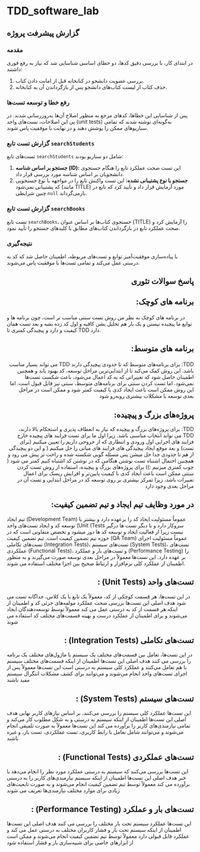 
# TDD_software_lab

<p dir=“rtl”> <h2>گزارش پیشرفت پروژه</h2>

<h3 dir=“rtl”>مقدمه</h3> در ابتدای کار، با بررسی دقیق کدها، دو خطای اساسی شناسایی شد که نیاز به رفع فوری داشتند:

<ol> <li>بررسی عضویت دانشجو در کتابخانه قبل از امانت دادن کتاب.</li> <li>حذف کتاب از لیست کتاب‌های دانشجو پس از بازگرداندن آن به کتابخانه.</li> </ol>

<h3>رفع خطا و توسعه تست‌ها</h3> پس از شناسایی این خطاها، کدهای مرجع به منظور اصلاح آن‌ها به‌روزرسانی شدند. در پی این اصلاحات، تست‌های واحد (unit tests) به‌گونه‌ای نوشته شدند که تمامی سناریوهای ممکن را پوشش دهند و در نهایت با موفقیت پاس شوند.

<h3>گزارش تست تابع <code>searchStudents</code></h3> تست‌های تابع <code>searchStudents</code> شامل دو سناریو بودند: <ol> <li><strong>جستجو بر اساس شناسه (ID):</strong> این تست صحت عملکرد تابع را هنگام جستجوی دانشجویان بر اساس شناسه مورد بررسی قرار داد.</li> <li><strong>جستجو با نوع پشتیبانی نشده:</strong> این تست واکنش تابع را در مواجهه با نوع جستجویی که پشتیبانی نمی‌شود (مانند TITLE) مورد آزمایش قرار داد و تأیید کرد که تابع در چنین شرایطی <code>null</code> بازمی‌گرداند.</li> </ol>

<h3>گزارش تست تابع <code>searchBooks</code></h3> تست تابع <code>searchBooks</code>، جستجوی کتاب‌ها بر اساس عنوان (TITLE) را آزمایش کرد و صحت عملکرد تابع در بازگرداندن کتاب‌های مطابق با کلیدهای جستجو را تأیید نمود.

<h3>نتیجه‌گیری</h3> با پیاده‌سازی موفقیت‌آمیز توابع و تست‌های مربوطه، اطمینان حاصل شد که کد به درستی عمل می‌کند و تمامی تست‌ها با موفقیت پاس می‌شوند.
</p>

<h2 dir="rtl">
پاسخ سوالات تئوری
</h2>

<h2 dir="rtl">

برنامه های کوچک:
</h2>
<p dir="rtl">

در برنامه های کوچک به نظر من روش تست سنتی مناسب تر است، چون برنامه ها و توابع ما پیچیده نیستن و یک بار هم تحلیل بشن کافیه و اول کد زده بشه و بعد تست همان کیفیت و دارد و پیچیدگی کمتری تا TDD دارد.
</p>

<h2 dir="rtl">

برنامه های متوسط:
</h2>

<p dir="rtl">
TDD: برای برنامه‌های متوسط که تا حدودی پیچیدگی دارند TDD  می ‌تواند بسیار مناسب باشد. این روش کمک می‌کند تا از ابتدایی‌ترین مراحل توسعه، کد بهبود یابد و همچنین اطمینان حاصل شود که تغییراتی که به کد اعمال می‌شود، باعث شکست تست‌ها نمی‌شود. اما تست کردن سنتی برای برنامه‌های متوسط، سنتی نیز قابل قبول است. اما این روش ممکن است باعث ایجاد کدی با کیفیت کمتر شود و ممکن است در مراحل بعدی توسعه با مشکلات بیشتری روبه‌رو شود
</p>
<h2 dir="rtl">
پروژه‌های بزرگ و پیچیده:
</h2>
<p dir="rtl">
TDD: برای پروژه‌های بزرگ و پیچیده که نیاز به انعطاف پذیری و استحکام بالا دارند، TDD  می ‌تواند انتخاب مناسبی باشد. زیرا اول ما برای تست فرایند های پیچیده خارج فرایند های اجرایی اول ورودی و انتظاری که از خروجی داریم را تعیین میکنیم (برای تست) و بعد موقع ایجاد پیچیدگی های فرایند های میانی را حل میکنیم ( و این دو پیچیدگی از هم تا حدودی جدا حل میشن پس مسئله گویی شکسته شده و راحت تر پیش می رود و همچنین احتمال اشتباه تست نوشتن هنگامی که در نوشتن کد اشتباه کنیم کمتر می شود ( جوب کمتری میزنیم :))
برای پروژه‌های بزرگ و پیچیده، استفاده از روش تست کردن سنتی ممکن است باعث ایجاد کدی با کیفیت پایین‌تر و افزایش ریسک برای اعمال تغییرات باشد، زیرا تمرکز بیشتری بر روی توسعه کد در مراحل ابتدایی و تست آن در مراحل بعدی وجود دارد
</p>

<h2 dir="rtl">
در مورد وظایف تیم ایجاد و تیم تضمین کیفیت:
</h2>
<p dir="rtl">

تیم ایجاد (Development Team) عموماً مسئولیت ایجاد کد را برعهده دارد و بیشتر با توسعه کد و ایجاد تست‌های واحد (Unit      (Tests  سروکار دارد  و با دیگر تست ها درگیر نیست زیرا از فعالیت ایجاد و توسعه کد ها دور میشود و تخصص متفاوتی است که در حوزه تیم تضمین کیفیت است.
تیم تضمین کیفیت (QA Team) عموماً مسئولیت اجرای تست‌های تکاملی (Integration Tests)، تست‌های سیستم   (System Tests)، تست‌های عملکردی  (Functional Tests)، و تست‌های بار و عملکرد (Performance Testing) را بر عهده دارد. این تست‌ها معمولاً در مراحل بعدی توسعه صورت می‌گیرند و به منظور اطمینان از عملکرد کلی نرم‌افزار و ارتباط صحیح بین اجزا مختلف استفاده می ‌شوند.
</p>
<h2 dir="rtl">
تست‌های واحد  (Unit Tests) :
</h2>
<p dir="rtl">

در این تست‌ها، هر قسمت کوچکی از کد، معمولاً یک تابع یا یک کلاس، جداگانه تست می ‌شود
هدف اصلی این تست‌ها بررسی صحت عملکرد مولفه‌های جزئی کد و اطمینان از اینکه هر قسمت از کد به درستی عمل می‌  کند
معمولاً توسط توسعه‌دهندگان ایجاد می‌شوند و برای اطمینان از عملکرد درست و بهینه قسمت‌های مختلف کد استفاده می‌ شوند
</p>

<h2 dir="rtl">
تست‌های تکاملی (Integration Tests) :
</h2>
<p dir="rtl">

در این تست‌ها، تعامل بین قسمت‌های مختلف یک سیستم یا ماژول‌های مختلف یک برنامه را بررسی می ‌کنند
هدف اصلی این تست‌ها اطمینان از اینکه قسمت‌های مختلف سیستم با هم تعامل می‌کنند و عملکرد کلی سیستم به درستی است
این تست‌ها معمولاً پس از اجرای تست‌های واحد انجام می‌شوند و می‌توانند برای کشف مشکلات انتگرال سیستم مفید باشند
</p>
<h2 dir="rtl">
تست‌های سیستم  (System Tests) :
</h2>
<p dir="rtl">

این تست‌ها عملکرد کلی سیستم را بررسی می‌کنند، بر اساس نیازهای کاربر نهایی
هدف اصلی این تست‌ها اطمینان از اینکه سیستم به درستی و به شکل مطلوب کار می‌کند و تمامی نیازمندی‌های کاربر را برآورده می ‌کند
این تست‌ها معمولاً به صورت تلفیقی انجام می‌شوند و می‌توانند شامل تعامل با رابط کاربری، تست عملکردی، تست بار، و غیره باشند
</p>
<h2 dir="rtl">
تست‌های عملکردی  (Functional Tests) :
</h2>
<p dir="rtl">

این تست‌ها بررسی می‌کنند که سیستم به درستی عملکرد مورد نظر را انجام می‌دهد یا خیر
هدف اصلی این تست‌ها اطمینان از اینکه سیستم نیازمندی‌های کاربر را به درستی برآورده می‌ کند
معمولاً توسط تیم تضمین کیفیت انجام می‌شوند و به صورت تابعیت‌های زیادی برای موارد مختلف نیازمندی‌ها تعریف می‌ شوند
</p>
<h2 dir="rtl">
تست‌های بار و عملکرد  (Performance Testing) :
</h2>
<p dir="rtl">

این تست‌ها عملکرد سیستم تحت بار مختلف را بررسی می‌ کنند
هدف اصلی این تست‌ها اطمینان از اینکه سیستم تحت بار و فشار کاربران مختلف به درستی عمل می ‌کند و عملکرد قابل قبولی دارد
معمولاً توسط تیم تضمین کیفیت انجام می‌شوند و ممکن است از ابزارهای خاصی برای شبیه‌سازی بار و فشار استفاده شود
</p>
